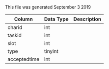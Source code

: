 This file was generated September 3 2019

| Column       | Data Type | Description |
| ------------ | --------- | ----------- |
| charid       | int       |             |
| taskid       | int       |             |
| slot         | int       |             |
| type         | tinyint   |             |
| acceptedtime | int       |             |